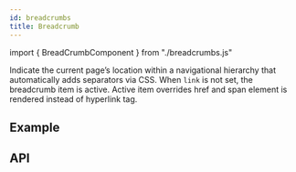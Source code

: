```yaml
---
id: breadcrumbs
title: Breadcrumb
---
```


import { BreadCrumbComponent } from "./breadcrumbs.js"

<p>Indicate the current page’s location within a navigational hierarchy that automatically adds separators via CSS. When <code>link</code> is not set, the breadcrumb item is active. Active item overrides href and span element is rendered instead of hyperlink tag.</p>

## Example

<BreadCrumbComponent type="example" />

## API

<BreadCrumbComponent type="APIbreadcrumb" />